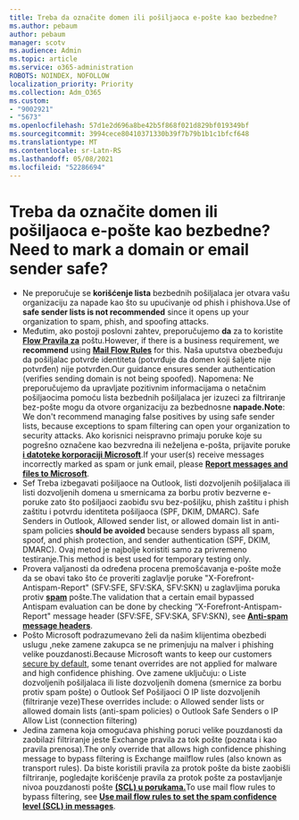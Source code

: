 ```yaml
---
title: Treba da označite domen ili pošiljaoca e-pošte kao bezbedne?
ms.author: pebaum
author: pebaum
manager: scotv
ms.audience: Admin
ms.topic: article
ms.service: o365-administration
ROBOTS: NOINDEX, NOFOLLOW
localization_priority: Priority
ms.collection: Adm_O365
ms.custom:
- "9002921"
- "5673"
ms.openlocfilehash: 57d1e2d696a8be42b5f868f021d829bf019349bf
ms.sourcegitcommit: 3994cece80410371330b39f7b79b1b1c1bfcf648
ms.translationtype: MT
ms.contentlocale: sr-Latn-RS
ms.lasthandoff: 05/08/2021
ms.locfileid: "52286694"
---
```

# <a name="need-to-mark-a-domain-or-email-sender-safe"></a><span data-ttu-id="1e479-102">Treba da označite domen ili pošiljaoca e-pošte kao bezbedne?</span><span class="sxs-lookup"><span data-stu-id="1e479-102">Need to mark a domain or email sender safe?</span></span>

- <span data-ttu-id="1e479-103">Ne preporučuje se **korišćenje lista** bezbednih pošiljalaca jer otvara vašu organizaciju za napade kao što su upućivanje od phish i phishova.</span><span class="sxs-lookup"><span data-stu-id="1e479-103">Use of **safe sender lists is not recommended** since it opens up your organization to spam, phish, and spoofing attacks.</span></span>
- <span data-ttu-id="1e479-104">Međutim, ako postoji poslovni zahtev, preporučujemo **da** za to koristite **[Flow Pravila za](https://docs.microsoft.com/microsoft-365/security/office-365-security/create-safe-sender-lists-in-office-365?view=o365-worldwide#recommended-use-mail-flow-rules)** poštu.</span><span class="sxs-lookup"><span data-stu-id="1e479-104">However, if there is a business requirement, we **recommend** using **[Mail Flow Rules](https://docs.microsoft.com/microsoft-365/security/office-365-security/create-safe-sender-lists-in-office-365?view=o365-worldwide#recommended-use-mail-flow-rules)** for this.</span></span> <span data-ttu-id="1e479-105">Naša uputstva obezbeđuju da pošiljalac potvrde identiteta (potvrđuje da domen koji šaljete nije potvrđen) nije potvrđen.</span><span class="sxs-lookup"><span data-stu-id="1e479-105">Our guidance ensures sender authentication (verifies sending domain is not being spoofed).</span></span> <span data-ttu-id="1e479-106">Napomena: Ne preporučujemo da upravljate pozitivnim informacijama o netačnim pošiljaocima pomoću lista bezbednih pošiljalaca jer izuzeci za filtriranje bez-pošte mogu da otvore organizaciju za bezbednosne **napade.**</span><span class="sxs-lookup"><span data-stu-id="1e479-106">**Note**: We don't recommend managing false positives by using safe sender lists, because exceptions to spam filtering can open your organization to security attacks.</span></span> <span data-ttu-id="1e479-107">Ako korisnici neispravno primaju poruke koje su pogrešno označene kao bezvredna ili neželjena e-pošta, prijavite poruke **[i datoteke korporaciji Microsoft](https://protection.office.com/reportsubmission)**.</span><span class="sxs-lookup"><span data-stu-id="1e479-107">If your user(s) receive messages incorrectly marked as spam or junk email, please **[Report messages and files to Microsoft](https://protection.office.com/reportsubmission)**.</span></span>
- <span data-ttu-id="1e479-108">Sef Treba izbegavati pošiljaoce na Outlook, listi dozvoljenih pošiljalaca ili listi dozvoljenih domena u smernicama za borbu protiv bezverne e-poruke zato što pošiljaoci zaobiđu svu bez-pošiljku, phish zaštitu i phish zaštitu i potvrdu identiteta pošiljaoca (SPF, DKIM, DMARC). </span><span class="sxs-lookup"><span data-stu-id="1e479-108">Safe Senders in Outlook, Allowed sender list, or allowed domain list in anti-spam policies **should be avoided** because senders bypass all spam, spoof, and phish protection, and sender authentication (SPF, DKIM, DMARC).</span></span> <span data-ttu-id="1e479-109">Ovaj metod je najbolje koristiti samo za privremeno testiranje.</span><span class="sxs-lookup"><span data-stu-id="1e479-109">This method is best used for temporary testing only.</span></span>
- <span data-ttu-id="1e479-110">Provera valjanosti da određena procena premošćavanja e-pošte može da se obavi tako što će proveriti zaglavlje poruke "X-Forefront-Antispam-Report" (SFV:SFE, SFV:SKA, SFV:SKN) u zaglavljima poruka protiv **[spam](https://docs.microsoft.com/microsoft-365/security/office-365-security/anti-spam-message-headers)** pošte.</span><span class="sxs-lookup"><span data-stu-id="1e479-110">The validation that a certain email bypassed Antispam evaluation can be done by checking “X-Forefront-Antispam-Report" message header (SFV:SFE, SFV:SKA, SFV:SKN), see **[Anti-spam message headers](https://docs.microsoft.com/microsoft-365/security/office-365-security/anti-spam-message-headers)**.</span></span>
- <span data-ttu-id="1e479-111">Pošto Microsoft podrazumevano želi da našim klijentima obezbedi uslugu [,](https://docs.microsoft.com/microsoft-365/security/office-365-security/secure-by-default#exceptions)neke zamene zakupca se ne primenjuju na malver i phishing velike pouzdanosti.</span><span class="sxs-lookup"><span data-stu-id="1e479-111">Because Microsoft wants to keep our customers [secure by default](https://docs.microsoft.com/microsoft-365/security/office-365-security/secure-by-default#exceptions), some tenant overrides are not applied for malware and high confidence phishing.</span></span> <span data-ttu-id="1e479-112">Ove zamene uključuju: o Liste dozvoljenih pošiljalaca ili liste dozvoljenih domena (smernice za borbu protiv spam pošte) o Outlook Sef Pošiljaoci O IP liste dozvoljenih (filtriranje veze)</span><span class="sxs-lookup"><span data-stu-id="1e479-112">These overrides include: o   Allowed sender lists or allowed domain lists (anti-spam policies) o   Outlook Safe Senders o   IP Allow List (connection filtering)</span></span> 
- <span data-ttu-id="1e479-113">Jedina zamena koja omogućava phishing poruci velike pouzdanosti da zaobilazi filtriranje jeste Exchange pravila za tok pošte (poznata i kao pravila prenosa).</span><span class="sxs-lookup"><span data-stu-id="1e479-113">The only override that allows high confidence phishing message to bypass filtering is Exchange mailflow rules (also known as transport rules).</span></span> <span data-ttu-id="1e479-114">Da biste koristili pravila za protok pošte da biste zaobišli filtriranje, pogledajte korišćenje pravila za protok pošte za postavljanje nivoa pouzdanosti pošte **[(SCL) u porukama.](https://docs.microsoft.com/microsoft-365/security/office-365-security/use-mail-flow-rules-to-set-the-spam-confidence-level-scl-in-messages)**</span><span class="sxs-lookup"><span data-stu-id="1e479-114">To use mail flow rules to bypass filtering, see **[Use mail flow rules to set the spam confidence level (SCL) in messages](https://docs.microsoft.com/microsoft-365/security/office-365-security/use-mail-flow-rules-to-set-the-spam-confidence-level-scl-in-messages)**.</span></span>